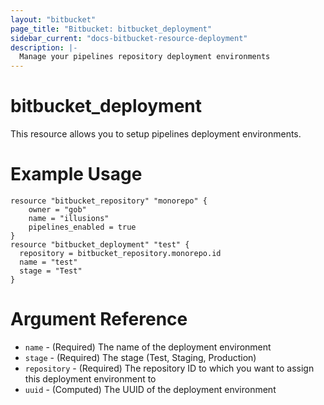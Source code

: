 ```yaml
---
layout: "bitbucket"
page_title: "Bitbucket: bitbucket_deployment"
sidebar_current: "docs-bitbucket-resource-deployment"
description: |-
  Manage your pipelines repository deployment environments
---
```



# bitbucket\_deployment

This resource allows you to setup pipelines deployment environments.

# Example Usage

```hcl
resource "bitbucket_repository" "monorepo" {
    owner = "gob"
    name = "illusions"
    pipelines_enabled = true
}
resource "bitbucket_deployment" "test" {
  repository = bitbucket_repository.monorepo.id
  name = "test"
  stage = "Test"
}
```

# Argument Reference

* `name` - (Required) The name of the deployment environment
* `stage` - (Required) The stage (Test, Staging, Production)
* `repository` - (Required) The repository ID to which you want to assign this deployment environment to
* `uuid` - (Computed) The UUID of the deployment environment
